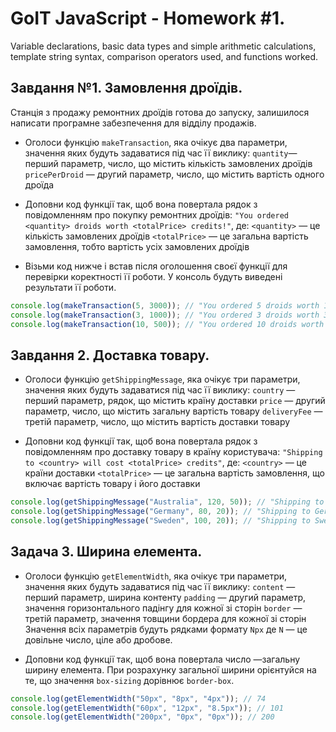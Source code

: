 # GoIT JavaScript - Homework #1.

Variable declarations, basic data types and simple arithmetic calculations, template string syntax, comparison operators used, and functions worked.

## Завдання №1. Замовлення дроїдів.

Станція з продажу ремонтних дроїдів готова до запуску, залишилося написати програмне забезпечення для відділу продажів.

- Оголоси функцію `makeTransaction`, яка очікує два параметри, значення яких будуть задаватися під час її виклику: `quantity`— перший параметр, число, що містить кількість замовлених дроїдів `pricePerDroid` — другий параметр, число, що містить вартість одного дроїда

- Доповни код функції так, щоб вона повертала рядок з повідомленням про покупку ремонтних дроїдів: `"You ordered <quantity> droids worth <totalPrice> credits!"`, де: `<quantity>` — це кількість замовлених дроїдів `<totalPrice>` — це загальна вартість замовлення, тобто вартість усіх замовлених дроїдів

- Візьми код нижче і встав після оголошення своєї функції для перевірки коректності її роботи. У консоль будуть виведені результати її роботи.

```js
console.log(makeTransaction(5, 3000)); // "You ordered 5 droids worth 15000 credits!"
console.log(makeTransaction(3, 1000)); // "You ordered 3 droids worth 3000 credits!"
console.log(makeTransaction(10, 500)); // "You ordered 10 droids worth 5000 credits!"
```

## Завдання 2. Доставка товару.

- Оголоси функцію `getShippingMessage`, яка очікує три параметри, значення яких будуть задаватися під час її виклику: `country` — перший параметр, рядок, що містить країну доставки `price` — другий параметр, число, що містить загальну вартість товару `deliveryFee` — третій параметр, число, що містить вартість доставки товару

- Доповни код функції так, щоб вона повертала рядок з повідомленням про доставку товару в країну користувача: `"Shipping to <country> will cost <totalPrice> credits"`, де: `<country>` — це країни доставки `<totalPrice>` — це загальна вартість замовлення, що включає вартість товару і його доставки

```js
console.log(getShippingMessage("Australia", 120, 50)); // "Shipping to Australia will cost 170 credits"
console.log(getShippingMessage("Germany", 80, 20)); // "Shipping to Germany will cost 100 credits"
console.log(getShippingMessage("Sweden", 100, 20)); // "Shipping to Sweden will cost 120 credits"
```

## Задача 3. Ширина елемента.

- Оголоси функцію `getElementWidth`, яка очікує три параметри, значення яких будуть задаватися під час її виклику: `content` — перший параметр, ширина контенту `padding` — другий параметр, значення горизонтального падінгу для кожної зі сторін `border` — третій параметр, значення товщини бордера для кожної зі сторін Значення всіх параметрів будуть рядками формату `Npx` де `N` — це довільне число, ціле або дробове.

- Доповни код функції так, щоб вона повертала число —загальну ширину елемента. При розрахунку загальної ширини орієнтуйся на те, що значення `box-sizing` дорівнює `border-box`.

```js
console.log(getElementWidth("50px", "8px", "4px")); // 74
console.log(getElementWidth("60px", "12px", "8.5px")); // 101
console.log(getElementWidth("200px", "0px", "0px")); // 200
```
